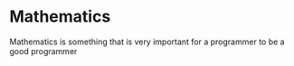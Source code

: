 # Mathematics
Mathematics is something that is very important for a programmer to be a good programmer
